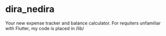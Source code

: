 # dira_nedira

Your new expense tracker and balance calculator.
For requiters unfamiliar with Flutter, my code is placed in /lib/
